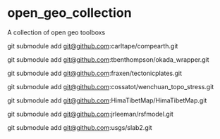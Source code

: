 # open_geo_collection
A collection of open geo toolboxs

git submodule add git@github.com:carltape/compearth.git 
 
git submodule add git@github.com:tbenthompson/okada_wrapper.git 

git submodule add git@github.com:fraxen/tectonicplates.git 

git submodule add git@github.com:cossatot/wenchuan_topo_stress.git 

git submodule add git@github.com:HimaTibetMap/HimaTibetMap.git

git submodule add git@github.com:jrleeman/rsfmodel.git

git submodule add git@github.com:usgs/slab2.git

